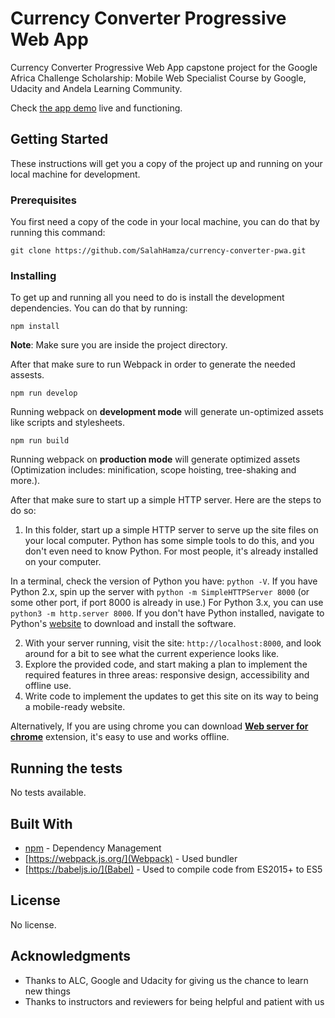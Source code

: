 # Currency Converter Progressive Web App

Currency Converter Progressive Web App capstone project for the Google Africa Challenge Scholarship: Mobile Web Specialist Course by Google, Udacity and Andela Learning Community.

Check [the app demo](https://salahhamza.github.io/currency-converter-pwa/) live and functioning.

## Getting Started

These instructions will get you a copy of the project up and running on your local machine for development.

### Prerequisites

You first need a copy of the code in your local machine, you can do that by running this command:

```
git clone https://github.com/SalahHamza/currency-converter-pwa.git
```

### Installing

To get up and running all you need to do is install the development dependencies. You can do that by running:

```
npm install
```

**Note**: Make sure you are inside the project directory.

After that make sure to run Webpack in order to generate the needed assests.

```
npm run develop
```
Running webpack on **development mode** will generate un-optimized assets like scripts and stylesheets.


```
npm run build
```
Running webpack on **production mode** will generate optimized assets (Optimization includes: minification, scope hoisting, tree-shaking and more.).

After that make sure to start up a simple HTTP server. Here are the steps to do so:

1. In this folder, start up a simple HTTP server to serve up the site files on your local computer. Python has some simple tools to do this, and you don't even need to know Python. For most people, it's already installed on your computer.

In a terminal, check the version of Python you have: `python -V`. If you have Python 2.x, spin up the server with `python -m SimpleHTTPServer 8000` (or some other port, if port 8000 is already in use.) For Python 3.x, you can use `python3 -m http.server 8000`. If you don't have Python installed, navigate to Python's [website](https://www.python.org/) to download and install the software.

2. With your server running, visit the site: `http://localhost:8000`, and look around for a bit to see what the current experience looks like.
3. Explore the provided code, and start making a plan to implement the required features in three areas: responsive design, accessibility and offline use.
4. Write code to implement the updates to get this site on its way to being a mobile-ready website.

Alternatively, If you are using chrome you can download [**Web server for chrome**](https://chrome.google.com/webstore/detail/web-server-for-chrome/ofhbbkphhbklhfoeikjpcbhemlocgigb) extension, it's easy to use and works offline.

## Running the tests

No tests available.

## Built With

* [npm](https://npmjs.com) - Dependency Management
* [https://webpack.js.org/](Webpack) - Used bundler
* [https://babeljs.io/](Babel) - Used to compile code from ES2015+ to ES5

## License

No license.

## Acknowledgments

* Thanks to ALC, Google and Udacity for giving us the chance to learn new things
* Thanks to instructors and reviewers for being helpful and patient with us